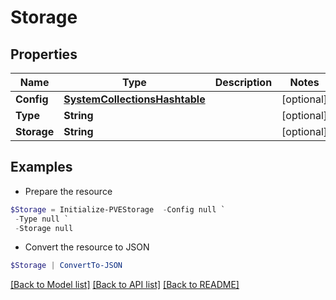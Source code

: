 # Storage
## Properties

Name | Type | Description | Notes
------------ | ------------- | ------------- | -------------
**Config** | [**SystemCollectionsHashtable**](.md) |  | [optional] 
**Type** | **String** |  | [optional] 
**Storage** | **String** |  | [optional] 

## Examples

- Prepare the resource
```powershell
$Storage = Initialize-PVEStorage  -Config null `
 -Type null `
 -Storage null
```

- Convert the resource to JSON
```powershell
$Storage | ConvertTo-JSON
```

[[Back to Model list]](../README.md#documentation-for-models) [[Back to API list]](../README.md#documentation-for-api-endpoints) [[Back to README]](../README.md)

